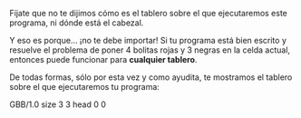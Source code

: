 Fíjate que no te dijimos cómo es el tablero sobre el que ejecutaremos este programa, ni dónde está el cabezal.

Y eso es porque... ¡no te debe importar! Si tu programa está bien escrito y resuelve el problema de poner 4 bolitas rojas y 3 negras en la celda actual, entonces puede funcionar para **cualquier tablero**.

De todas formas, sólo por esta vez y como ayudita, te mostramos el tablero sobre el que ejecutaremos tu programa:

<gs-board> 
  GBB/1.0 
  size 3 3 
  head 0 0 
</gs-board>